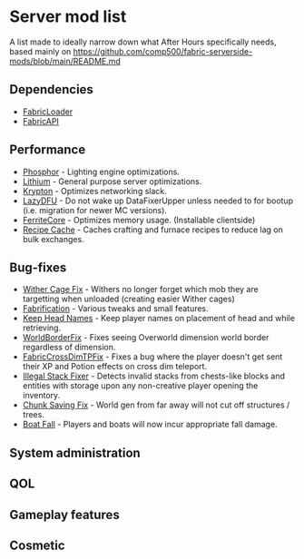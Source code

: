 # Server mod list
A list made to ideally narrow down what After Hours specifically needs, based mainly on https://github.com/comp500/fabric-serverside-mods/blob/main/README.md

## Dependencies
* [FabricLoader](https://fabricmc.net/use/)
* [FabricAPI](https://www.curseforge.com/minecraft/mc-mods/fabric-api)

## Performance
* [Phosphor](https://www.curseforge.com/minecraft/mc-mods/phosphor) - Lighting engine optimizations.
* [Lithium](https://www.curseforge.com/minecraft/mc-mods/lithium) - General purpose server optimizations.
* [Krypton](https://github.com/astei/krypton) - Optimizes networking slack.
* [LazyDFU](https://modrinth.com/mod/lazydfu) - Do not wake up DataFixerUpper unless needed to for bootup (i.e. migration for newer MC versions).
* [FerriteCore](https://www.curseforge.com/minecraft/mc-mods/ferritecore-fabric) - Optimizes memory usage. (Installable clientside)
* [Recipe Cache](https://www.curseforge.com/minecraft/mc-mods/recipe-cache) - Caches crafting and furnace recipes to reduce lag on bulk exchanges.

## Bug-fixes
* [Wither Cage Fix](https://www.curseforge.com/minecraft/mc-mods/wither-cage-fix) - Withers no longer forget which mob they are targetting when unloaded (creating easier Wither cages)
* [Fabrification](https://www.curseforge.com/minecraft/mc-mods/fabrication) - Various tweaks and small features.
* [Keep Head Names](https://modrinth.com/mod/keepheadnames) - Keep player names on placement of head and while retrieving.
* [WorldBorderFix](https://modrinth.com/mod/WorldBorderFix) - Fixes seeing Overworld dimension world border regardless of dimension.
* [FabricCrossDimTPFix](https://modrinth.com/mod/FabricCrossDimTPFix) - Fixes a bug where the player doesn't get sent their XP and Potion effects on cross dim teleport. 
* [Illegal Stack Fixer](https://www.curseforge.com/minecraft/mc-mods/illegal-stack-fixer) - Detects invalid stacks from chests-like blocks and entities with storage upon any non-creative player opening the inventory.
* [Chunk Saving Fix](https://www.curseforge.com/minecraft/mc-mods/chunk-saving-fix) - World gen from far away will not cut off structures / trees.
* [Boat Fall](https://modrinth.com/mod/boat-fall) - Players and boats will now incur appropriate fall damage.

## System administration

## QOL

## Gameplay features

## Cosmetic
